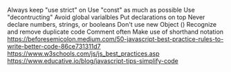 Always keep "use strict" on
Use "const" as much as possible
Use "decontructing"
Avoid global varialbles
Put declarations on top
Never declare numbers, strings, or booleans
Don't use new Object ()
Recognize and remove duplicate code
Comment often
Make use of shorthand notation
https://beforesemicolon.medium.com/50-javascript-best-practice-rules-to-write-better-code-86ce731311d7
https://www.w3schools.com/js/js_best_practices.asp
https://www.educative.io/blog/javascript-tips-simplify-code